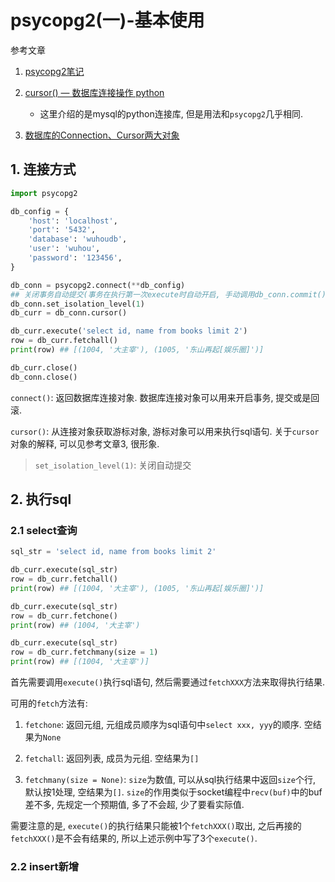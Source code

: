# psycopg2(一)-基本使用

参考文章

1. [psycopg2笔记](https://www.cnblogs.com/hao-ming/p/7215050.html)

2. [cursor() — 数据库连接操作 python](https://www.cnblogs.com/qixu/p/6133429.html)

    - 这里介绍的是mysql的python连接库, 但是用法和`psycopg2`几乎相同.

3. [数据库的Connection、Cursor两大对象](https://www.cnblogs.com/zhouziyuan/p/10155612.html)

## 1. 连接方式

```py
import psycopg2

db_config = {
    'host': 'localhost',
    'port': '5432',
    'database': 'wuhoudb',
    'user': 'wuhou',
    'password': '123456',
}

db_conn = psycopg2.connect(**db_config)
## 关闭事务自动提交(事务在执行第一次execute时自动开启, 手动调用db_conn.commit()提交)
db_conn.set_isolation_level(1)
db_curr = db_conn.cursor()

db_curr.execute('select id, name from books limit 2')
row = db_curr.fetchall()
print(row) ## [(1004, '大主宰'), (1005, '东山再起[娱乐圈]')]

db_curr.close()
db_conn.close()
```

`connect()`: 返回数据库连接对象. 数据库连接对象可以用来开启事务, 提交或是回滚.

`cursor()`: 从连接对象获取游标对象, 游标对象可以用来执行sql语句. 关于`cursor`对象的解释, 可以见参考文章3, 很形象.

> `set_isolation_level(1)`: 关闭自动提交

## 2. 执行sql

### 2.1 select查询

```py
sql_str = 'select id, name from books limit 2'

db_curr.execute(sql_str)
row = db_curr.fetchall()
print(row) ## [(1004, '大主宰'), (1005, '东山再起[娱乐圈]')]

db_curr.execute(sql_str)
row = db_curr.fetchone()
print(row) ## (1004, '大主宰')

db_curr.execute(sql_str)
row = db_curr.fetchmany(size = 1)
print(row) ## [(1004, '大主宰')]
```

首先需要调用`execute()`执行sql语句, 然后需要通过`fetchXXX`方法来取得执行结果. 

可用的`fetch`方法有: 

1. `fetchone`: 返回元组, 元组成员顺序为sql语句中`select xxx, yyy`的顺序. 空结果为`None`

2. `fetchall`: 返回列表, 成员为元组. 空结果为`[]`

3. `fetchmany(size = None)`: `size`为数值, 可以从sql执行结果中返回`size`个行, 默认按1处理, 空结果为`[]`. `size`的作用类似于socket编程中`recv(buf)`中的buf差不多, 先规定一个预期值, 多了不会超, 少了要看实际值. 

需要注意的是, `execute()`的执行结果只能被1个`fetchXXX()`取出, 之后再接的`fetchXXX()`是不会有结果的, 所以上述示例中写了3个`execute()`.

### 2.2 insert新增

